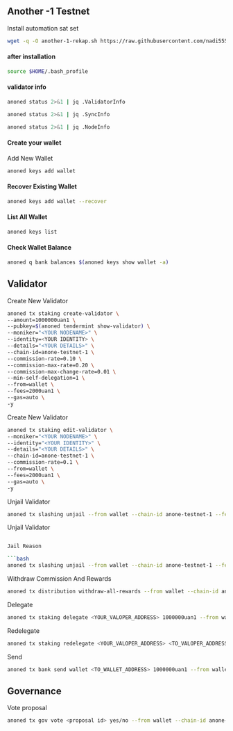 ## Another -1 Testnet

Install automation sat  set
```bash
wget -q -O another-1-rekap.sh https://raw.githubusercontent.com/nadi555/Another-1/main/another-1-rekap.sh && chmod +x another-1-rekap.sh && sudo /bin/bash another-1-rekap.sh
```



#### after installation

```bash
source $HOME/.bash_profile
```


#### validator info

```bash
anoned status 2>&1 | jq .ValidatorInfo

anoned status 2>&1 | jq .SyncInfo

anoned status 2>&1 | jq .NodeInfo
```
#### Create your wallet
Add New Wallet

```bash
anoned keys add wallet
```
#### Recover Existing Wallet

```bash
anoned keys add wallet --recover
```
#### List All Wallet

```bash
anoned keys list
```

#### Check Wallet Balance

```bash
anoned q bank balances $(anoned keys show wallet -a)
```
## Validator

Create New Validator

```bash
anoned tx staking create-validator \
--amount=1000000uan1 \
--pubkey=$(anoned tendermint show-validator) \
--moniker="<YOUR NODENAME>" \
--identity=<YOUR IDENTITY> \
--details="<YOUR DETAILS>" \
--chain-id=anone-testnet-1 \
--commission-rate=0.10 \
--commission-max-rate=0.20 \
--commission-max-change-rate=0.01 \
--min-self-delegation=1 \
--from=wallet \
--fees=2000uan1 \
--gas=auto \
-y
```
Create New Validator

```bash
anoned tx staking edit-validator \
--moniker="<YOUR NODENAME>" \
--identity="<YOUR IDENTITY>" \
--details="<YOUR DETAILS>" \
--chain-id=anone-testnet-1 \
--commission-rate=0.1 \
--from=wallet \
--fees=2000uan1 \
--gas=auto \
-y
```

Unjail Validator

```bash
anoned tx slashing unjail --from wallet --chain-id anone-testnet-1 --fees 2000uan1 --gas auto -y
```

Unjail Validator

```bash

Jail Reason

```bash
anoned tx slashing unjail --from wallet --chain-id anone-testnet-1 --fees 2000uan1 --gas auto -y
```

Withdraw Commission And Rewards

```bash
anoned tx distribution withdraw-all-rewards --from wallet --chain-id anone-testnet-1 --fees 2000uan1 --gas auto -y 
```

Delegate

```bash
anoned tx staking delegate <YOUR_VALOPER_ADDRESS> 1000000uan1 --from wallet --chain-id anone-testnet-1 --fees 2000uan1 --gas auto -y 
```

Redelegate

```bash
anoned tx staking redelegate <YOUR_VALOPER_ADDRESS> <TO_VALOPER_ADDRESS> 1000000uan1 --from wallet --chain-id anone-testnet-1 --fees 2000uan1 --gas auto -y 
```

Send

```bash
anoned tx bank send wallet <TO_WALLET_ADDRESS> 1000000uan1 --from wallet --chain-id anone-testnet-1 --fees 2000uan1 --gas auto -y 
```

## Governance

Vote proposal

```bash
anoned tx gov vote <proposal id> yes/no --from wallet --chain-id anone-testnet-1 --fees 2000uan1 --gas auto -y 
```
